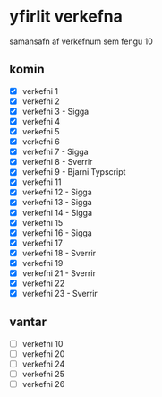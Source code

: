 # yfirlit verkefna

samansafn af verkefnum sem fengu 10

## komin

- [x] verkefni 1
- [x] verkefni 2
- [x] verkefni 3 - Sigga
- [x] verkefni 4
- [x] verkefni 5
- [x] verkefni 6
- [x] verkefni 7 - Sigga
- [x] verkefni 8 - Sverrir
- [x] verkefni 9 - Bjarni Typscript
- [x] verkefni 11
- [x] verkefni 12 - Sigga
- [x] verkefni 13 - Sigga
- [x] verkefni 14 - Sigga
- [x] verkefni 15
- [x] verkefni 16 - Sigga
- [x] verkefni 17
- [x] verkefni 18 - Sverrir
- [x] verkefni 19
- [x] verkefni 21 - Sverrir
- [x] verkefni 22
- [x] verkefni 23 - Sverrir

## vantar

- [ ] verkefni 10
- [ ] verkefni 20
- [ ] verkefni 24
- [ ] verkefni 25
- [ ] verkefni 26
